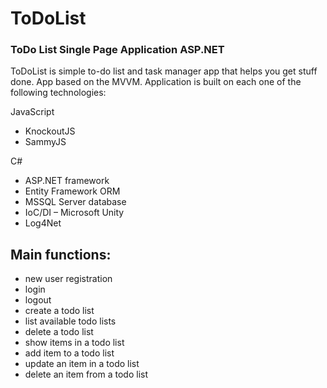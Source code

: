 # ToDoList
### ToDo List Single Page Application ASP.NET

ToDoList is simple to-do list and task manager app that helps you get stuff done.
App based on the MVVM. Application is built on each one of the following technologies:

JavaScript
* KnockoutJS
* SammyJS

C#
* ASP.NET framework
* Entity Framework ORM
* MSSQL Server database
* IoC/DI – Microsoft Unity
* Log4Net

## Main functions: 

* new user registration
* login
* logout
* create a todo list
* list available todo lists
* delete a todo list
* show items in a todo list
* add item to a todo list
* update an item in a todo list
* delete an item from a todo list

